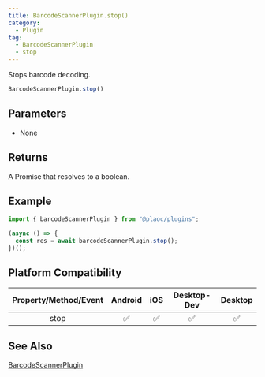 ```yaml
---
title: BarcodeScannerPlugin.stop()
category:
  - Plugin
tag:
  - BarcodeScannerPlugin
  - stop
---
```


Stops barcode decoding.

```js
BarcodeScannerPlugin.stop() 
```

## Parameters

- None

## Returns 

A Promise that resolves to a boolean.

## Example

```js
import { barcodeScannerPlugin } from "@plaoc/plugins";

(async () => {
  const res = await barcodeScannerPlugin.stop(); 
})();
```

## Platform Compatibility

| Property/Method/Event | Android | iOS | Desktop-Dev | Desktop |
|:---------------------:|:-------:|:---:|:-----------:|:-------:|
| stop                  | ✅      | ✅  | ✅          | ✅      |

## See Also

[BarcodeScannerPlugin](./index.md)

